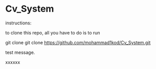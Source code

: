 # Cv_System

instructions:

to clone this repo, all you have to do is to run 

git clone git clone https://github.com/mohammad1kod/Cv_System.git


test message.

xxxxxx
